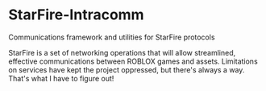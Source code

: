 # StarFire-Intracomm
Communications framework and utilities for StarFire protocols

StarFire is a set of networking operations that will allow streamlined, effective communications between ROBLOX games and assets.
Limitations on services have kept the project oppressed, but there's always a way. That's what I have to figure out!
